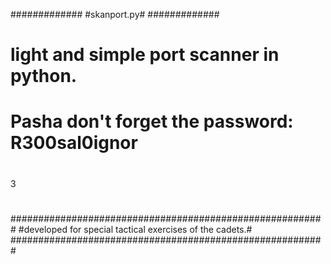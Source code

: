 #############
#skanport.py#
#############
#
# light and simple port scanner in python.
#
# Pasha don't forget the password: R300sal0ignor
#
#
#
#
#
#
#
#
#
3
#
#
#
#
#
#
#
#
#
#
#########################################################
#developed for special tactical exercises of the cadets.#
#########################################################
